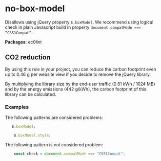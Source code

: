 # no-box-model
Disallows using jQuery property ```$.boxModel```.  We recommend using logical check in plain Javascript build in property ```document.compatMode === “CSS1Compat”```. 

**Packages:** ec0lint

## CO2 reduction

By using this rule in your project, you can reduce the carbon footprint even up to 0.46 g per website view if you decide to remove the jQuery library.  

By multiplying the library size by the end-user traffic (0.81 kWh / 1024 MB) and by the energy emissions (442 g/kWh), the carbon footprint of this library can be calculated.  

### Examples

The following patterns are considered problems: 

 ```js
    $.boxModel;
```

```js
    $.boxModel.style; 
```

The following pattern is not considered problem: 

```js
    const check = document.compatMode === "CSS1Compat"; 
```

